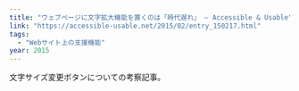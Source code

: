 ```yaml
---
title: "ウェブページに文字拡大機能を置くのは「時代遅れ」 — Accessible & Usable"
link: "https://accessible-usable.net/2015/02/entry_150217.html"
tags:
  - "Webサイト上の支援機能"
year: 2015
---
```


文字サイズ変更ボタンについての考察記事。
